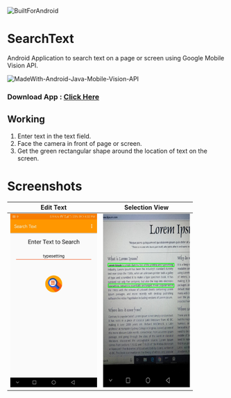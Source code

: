 ![BuiltForAndroid](https://forthebadge.com/images/badges/built-for-android.svg)

# SearchText
Android Application to search text on a page or screen using Google Mobile Vision API.

![MadeWith-Android-Java-Mobile-Vision-API](https://img.shields.io/static/v1?label=Made%20With&message=Android%20|%20Java%20|%20Mobile%20Vision%20API&color=blue)

### Download App : <a href="https://drive.google.com/open?id=1odXcxZscBTuhF4NgaaC2w2yP0Wx0B8r1">Click Here</a>

## Working
1. Enter text in the text field.
2. Face the camera in front of page or screen.
3. Get the green rectangular shape around the location of text on the screen.

# Screenshots
| Edit Text       | Selection View  |
|-----------------|-----------------|
|<img width="200px" height="400px" src="https://github.com/mr0kaushik/SearchText/blob/master/screenshots/editText.jpg"/>|<img width="200px" height="400px" src="https://github.com/mr0kaushik/SearchText/blob/master/screenshots/faceCamera.jpg"/>|


